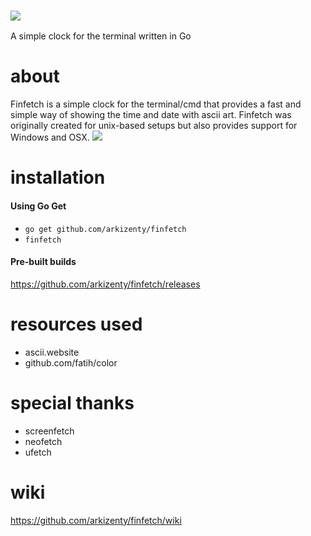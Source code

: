### ![](https://raw.githubusercontent.com/arkizenty/assets/master/finfetch/finfetch.png)
A simple clock for the terminal written in Go

# about
Finfetch is a simple clock for the terminal/cmd that provides a fast and simple way of showing the time and date with ascii art. Finfetch was originally created for unix-based setups but also provides support for Windows and OSX.
![](https://raw.githubusercontent.com/arkizenty/assets/master/finfetch/screenshot_2.0.png)

# installation
#### Using Go Get
* `go get github.com/arkizenty/finfetch`
* `finfetch`
#### Pre-built builds
https://github.com/arkizenty/finfetch/releases

# resources used
 * ascii.website
 * github.com/fatih/color

# special thanks
 * screenfetch
 * neofetch
 * ufetch
 
 # wiki
 https://github.com/arkizenty/finfetch/wiki
